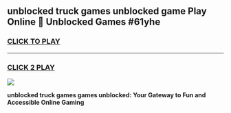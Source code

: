 
## unblocked truck games unblocked game Play Online 👋 Unblocked Games #61yhe
<h3>
<a href="https://premium.freeplayer.one?title=unblocked_truck_games&ref=21F">CLICK TO PLAY</a></h3>
<hr>

<h3>
<a href="https://premium.freeplayer.one?title=unblocked_truck_games&ref=21F">CLICK 2 PLAY</a>
  
</h3>

<a href="https://premium.freeplayer.one?title=unblocked_truck_games&ref=21F/"><img src="https://clearcache.store/games.png"></a>


**unblocked truck games games unblocked: Your Gateway to Fun and Accessible Online Gaming**

